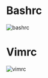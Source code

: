 # Bashrc
![bashrc](https://i.imgur.com/NkvOqBo.png?1)

# Vimrc
![vimrc](https://i.imgur.com/K360rp3.png?1)

